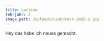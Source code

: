 ```yaml
---
title: Larissa
lehrjahr: 2
image_path: /uploads/siebdruck-imd2-a.jpg
---
```


Hey das habe ich neues gemacht.